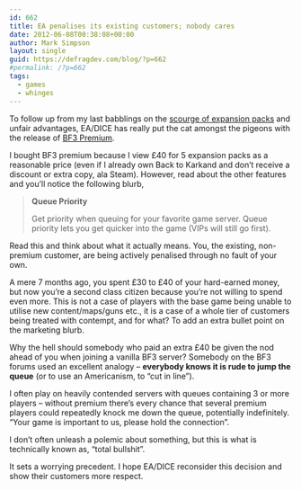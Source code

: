 ```yaml
---
id: 662
title: EA penalises its existing customers; nobody cares
date: 2012-06-08T00:38:08+00:00
author: Mark Simpson
layout: single
guid: https://defragdev.com/blog/?p=662
#permalink: /?p=662
tags:
  - games
  - whinges
---
```

To follow up from my last babblings on the [scourge of expansion packs](https://defragdev.com/blog/?p=649) and unfair advantages, EA/DICE has really put the cat amongst the pigeons with the release of [BF3 Premium](http://battlelog.battlefield.com/bf3/premium/).

I bought BF3 premium because I view £40 for 5 expansion packs as a reasonable price (even if I already own Back to Karkand and don’t receive a discount or extra copy, ala Steam). However, read about the other features and you’ll notice the following blurb,

> **Queue Priority**
> 
> Get priority when queuing for your favorite game server. Queue priority lets you get quicker into the game (VIPs will still go first).

Read this and think about what it actually means. You, the existing, non-premium customer, are being actively penalised through no fault of your own.

A mere 7 months ago, you spent £30 to £40 of your hard-earned money, but now you’re a second class citizen because you’re not willing to spend even more. This is not a case of players with the base game being unable to utilise new content/maps/guns etc., it is a case of a whole tier of customers being treated with contempt, and for what? To add an extra bullet point on the marketing blurb.

Why the hell should somebody who paid an extra £40 be given the nod ahead of you when joining a vanilla BF3 server? Somebody on the BF3 forums used an excellent analogy – **everybody knows it is rude to jump the queue** (or to use an Americanism, to “cut in line”).

I often play on heavily contended servers with queues containing 3 or more players – without premium there’s every chance that several premium players could repeatedly knock me down the queue, potentially indefinitely. “Your game is important to us, please hold the connection”.

I don’t often unleash a polemic about something, but this is what is technically known as, “total bullshit”. 

It sets a worrying precedent. I hope EA/DICE reconsider this decision and show their customers more respect.